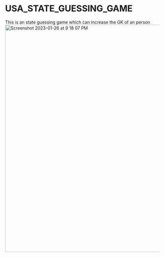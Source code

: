 # USA_STATE_GUESSING_GAME
This is an state guessing game which can increase the GK of an person
<img width="740" alt="Screenshot 2023-01-26 at 9 18 07 PM" src="https://user-images.githubusercontent.com/109215419/214882289-06332a85-80da-42ad-b26f-607b02ae04c7.png">
